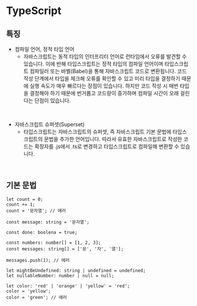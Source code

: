 # TypeScript

## 특징

- 컴파일 언어, 정적 타입 언어
  - 자바스크립트는 동적 타입의 인터프리터 언어로 런타임에서 오류를 발견할 수 있습니다. 이에 반해 타입스크립트는 정적 타입의 컴파일 언어이며 타입스크립트 컴파일러 또는 바벨(Babel)을 통해 자바스크립트 코드로 변환됩니다. 코드 작성 단계에서 타입을 체크해 오류를 확인할 수 있고 미리 타입을 결정하기 때문에 실행 속도가 매우 빠르다는 장점이 있습니다. 하지만 코드 작성 시 매번 타입을 결정해야 하기 때문에 번거롭고 코드량이 증가하며 컴파일 시간이 오래 걸린다는 단점이 있습니다.

<br>

- 자바스크립트 슈퍼셋(Superset)
  - 타입스크립트는 자바스크립트의 슈퍼셋, 즉 자바스크립트 기본 문법에 타입스크립트의 문법을 추가한 언어입니다. 따라서 유효한 자바스크립트로 작성한 코드는 확장자를 .js에서 .ts로 변경하고 타입스크립트로 컴파일해 변환할 수 있습니다.

<br>

## 기본 문법

```
let count = 0;
count += 1;
count = '문자열'; // 에러

const message: string = '문자열';

const done: boolena = true;

const numbers: number[] = [1, 2, 3];
const messages: string[] = ['문', '자', '열'];

messages.push(1); // 에러

let mightBeUndefined: string | undefined = undefined;
let nullableNumber: number | null = null;

let color: 'red' | 'orange' | 'yellow' = 'red';
color = 'yellow';
color = 'green'; // 에러
```
